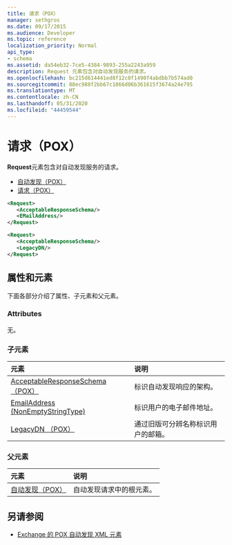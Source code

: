```yaml
---
title: 请求（POX）
manager: sethgros
ms.date: 09/17/2015
ms.audience: Developer
ms.topic: reference
localization_priority: Normal
api_type:
- schema
ms.assetid: da54eb32-7ce5-4384-9893-255a2243a959
description: Request 元素包含对自动发现服务的请求。
ms.openlocfilehash: bc215d614441ed8f12c0f1490f4abdbb7b574ad0
ms.sourcegitcommit: 88ec988f2bb67c1866d06b361615f3674a24e795
ms.translationtype: MT
ms.contentlocale: zh-CN
ms.lasthandoff: 05/31/2020
ms.locfileid: "44459544"
---
```

# <a name="request-pox"></a>请求（POX）

**Request**元素包含对自动发现服务的请求。 
  
- [自动发现（POX）](autodiscover-pox.md) 
- [请求（POX）](request-pox.md)
  
```xml
<Request>
   <AcceptableResponseSchema/>
   <EMailAddress/>
</Request>
```

```xml
<Request>
   <AcceptableResponseSchema/> 
   <LegacyDN/>
</Request>
```

## <a name="attributes-and-elements"></a>属性和元素

下面各部分介绍了属性、子元素和父元素。
  
### <a name="attributes"></a>Attributes

无。
  
### <a name="child-elements"></a>子元素

|**元素**|**说明**|
|:-----|:-----|
|[AcceptableResponseSchema （POX）](acceptableresponseschema-pox.md) <br/> |标识自动发现响应的架构。  <br/> |
|[EmailAddress (NonEmptyStringType)](emailaddress-nonemptystringtype.md) <br/> |标识用户的电子邮件地址。  <br/> |
|[LegacyDN （POX）](legacydn-pox.md) <br/> |通过旧版可分辨名称标识用户的邮箱。  <br/> |
   
### <a name="parent-elements"></a>父元素

|**元素**|**说明**|
|:-----|:-----|
|[自动发现（POX）](autodiscover-pox.md) <br/> |自动发现请求中的根元素。  <br/> |
   
## <a name="see-also"></a>另请参阅

- [Exchange 的 POX 自动发现 XML 元素](pox-autodiscover-xml-elements-for-exchange.md)

